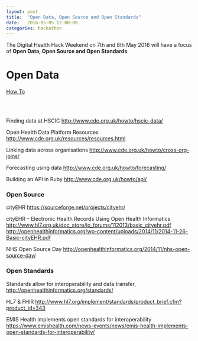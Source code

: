 ```yaml
---
layout: post
title:  "Open Data, Open Source and Open Standards"
date:   2016-05-05 12:00:00
categories: hackathon
---
```


The Digital Health Hack Weekend on 7th and 8th May 2016 will have a focus of **Open Data, Open Source and Open Standards**.  

# Open Data

[How To](http://www.cde.org.uk/howto/)

<br><br>

Finding data at HSCIC
http://www.cde.org.uk/howto/hscic-data/

Open Health Data Platform Resources
http://www.cde.org.uk/resources/resources.html

Linking data across organisations
http://www.cde.org.uk/howto/cross-org-joins/

Forecasting using data
http://www.cde.org.uk/howto/forecasting/

Building an API in Ruby
http://www.cde.org.uk/howto/api/


### Open Source

cityEHR
https://sourceforge.net/projects/cityehr/

cityEHR – Electronic Health Records Using Open Health Informatics 
http://www.hl7.org.uk/doc_store/io_forums/112013/basic_cityehr.pdf
http://openhealthinformatics.org/wp-content/uploads/2014/11/2014-11-26-Basic-cityEHR.pdf

NHS Open Source Day
http://openhealthinformatics.org/2014/11/nhs-open-source-day/

### Open Standards

Standards allow for interoperability and data transfer, 
http://openhealthinformatics.org/standards/

HL7 & FHIR
http://www.hl7.org/implement/standards/product_brief.cfm?product_id=343

EMIS Health implements open standards for interoperability
https://www.emishealth.com/news-events/news/emis-health-implements-open-standards-for-interoperability/
